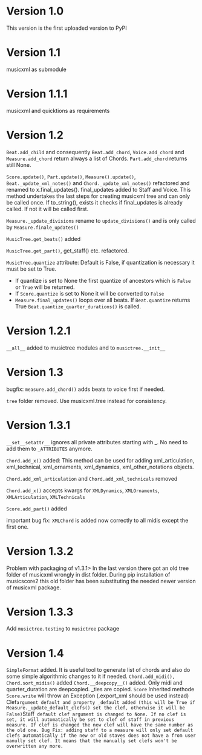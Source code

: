 # Version 1.0

This version is the first uploaded version to PyPI

# Version 1.1
musicxml as submodule

# Version 1.1.1
musicxml and quicktions as requirements

# Version 1.2
`Beat.add_child` and consequently `Beat.add_chord`, `Voice.add_chord` and `Measure.add_chord` return always a list of Chords. `Part.add_chord` returns still None.

`Score.update()`, `Part.update()`, `Measure().update()`, `Beat._update_xml_notes()` and `Chord._update_xml_notes()` refactored and renamed 
to x.final_updates(). final_updates added to Staff and Voice. This method undertakes the last steps for creating musicxml tree and can 
only be called once. If to_string(), exists it checks if final_updates is already called. If not it will be called first.

`Measure._update_divisions` rename to `update_divisions()` and is only called by `Measure.finale_updates()`

`MusicTree.get_beats()` added

`MusicTree.get_part()`, get_staff() etc. refactored.

`MusicTree.quantize` attribute: Default is False, if quantization is necessary it must be set to True. 
  * If quantize is set to None the first quantize of ancestors which is `False` or `True` will be returned.
  * If `Score.quantize` is set to None it will be converted to `False`
  * `Measure.final_updates()` loops over all beats. If `Beat.quantize` returns True `Beat.quantize_quarter_durations()` is called.

# Version 1.2.1
``__all__`` added to musictree modules and to ``musictree.__init__``

# Version 1.3
bugfix: ``measure.add_chord()`` adds beats to voice first if needed. 

``tree`` folder removed. Use musicxml.tree instead for consistency.

# Version 1.3.1
``__set__setattr__`` ignores all private attributes starting with _. No need to add them to ``_ATTRIBUTES`` anymore.

``Chord.add_x()`` added: This method can be used for adding xml_articulation, xml_technical, xml_ornaments, xml_dynamics, 
xml_other_notations objects.

``Chord.add_xml_articulation`` and ``Chord.add_xml_technicals`` removed

``Chord.add_x()`` accepts kwargs for ``XMLDynamics``, ``XMLOrnaments``, ``XMLArticulation``, ``XMLTechnicals``

``Score.add_part()`` added

important bug fix: ``XMLChord`` is added now correctly to all midis except the first one.

# Version 1.3.2
Problem with packaging of v1.3.1> In the last version there got an old tree folder of musicxml wrongly in dist folder. During pip installation of musicscore2 this old folder has been substituting the needed newer version of musicxml package.


# Version 1.3.3
Add `musictree.testing` to `musictree` package

# Version 1.4
``SimpleFormat`` added. It is useful tool to generate list of chords and also do some simple algorithmic changes to it if needed. 
``Chord.add_midi(), Chord.sort_midis()`` added
``Chord.__deepcopy__()`` added. Only midi and quarter_duration are deepcopied. _ties are copied.
``Score`` Inherited methode ``Score.write`` will throw an Exception (.export_xml should be used instead)``
``Clef`` argument default and property _default added (this will be True if Measure._update_default_clefs() set the clef, otherwise it will be False)
``Staff`` default clef argument is changed to None. If no clef is set, it will automatically be set to clef of staff in previous measure. If clef is changed the new clef will have the same number as the old one.
Bug Fix: adding staff to a measure will only set default clefs automatically if the new or old staves does not have a from user manully set clef. It means that the manually set clefs won't be overwritten any more.``

